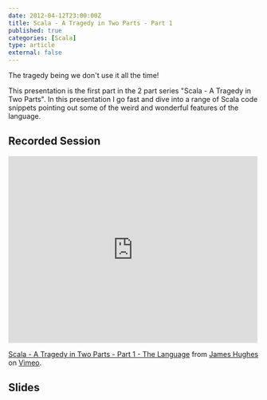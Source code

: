 ```yaml
---
date: 2012-04-12T23:00:00Z
title: Scala - A Tragedy in Two Parts - Part 1
published: true
categories: [Scala]
type: article
external: false
---
```

The tragedy being we don't use it all the time!

This presentation is the first part in the 2 part series "Scala - A Tragedy in Two Parts".  In this presentation I go fast and dive into a range of Scala code snippets pointing out some of the weird and wonderful features of the language.

## Recorded Session
<iframe src="https://player.vimeo.com/video/40255430?title=0&amp;byline=0&amp;portrait=0" width="500" height="375" frameborder="0" webkitAllowFullScreen mozallowfullscreen allowFullScreen></iframe> <p><a href="http://vimeo.com/40255430">Scala - A Tragedy in Two Parts - Part 1 - The Language</a> from <a href="http://vimeo.com/kouphax">James Hughes</a> on <a href="http://vimeo.com">Vimeo</a>.</p>

## Slides
<script async class="speakerdeck-embed" data-id="4f86b1fcd1325b0022019eea" data-ratio="1.3333333333333333" src="//speakerdeck.com/assets/embed.js"></script>